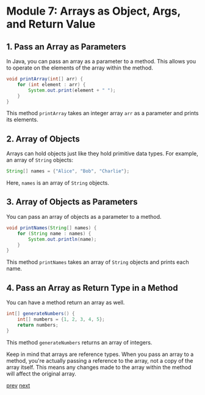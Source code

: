 # Module 7: Arrays as Object, Args, and Return Value

## 1. Pass an Array as Parameters

In Java, you can pass an array as a parameter to a method. This allows you to operate on the elements of the array within the method.

```java
void printArray(int[] arr) {
    for (int element : arr) {
        System.out.print(element + " ");
    }
}
```

This method `printArray` takes an integer array `arr` as a parameter and prints its elements.

## 2. Array of Objects

Arrays can hold objects just like they hold primitive data types. For example, an array of `String` objects:

```java
String[] names = {"Alice", "Bob", "Charlie"};
```

Here, `names` is an array of `String` objects.

## 3. Array of Objects as Parameters

You can pass an array of objects as a parameter to a method.

```java
void printNames(String[] names) {
    for (String name : names) {
        System.out.println(name);
    }
}
```

This method `printNames` takes an array of `String` objects and prints each name.

## 4. Pass an Array as Return Type in a Method

You can have a method return an array as well.

```java
int[] generateNumbers() {
    int[] numbers = {1, 2, 3, 4, 5};
    return numbers;
}
```

This method `generateNumbers` returns an array of integers.

Keep in mind that arrays are reference types. When you pass an array to a method, you're actually passing a reference to the array, not a copy of the array itself. This means any changes made to the array within the method will affect the original array.

[prev](./Module_6_Object-Oriented%20Programming%20OOP%20Basics.md)                    [next](../Week%202/)
